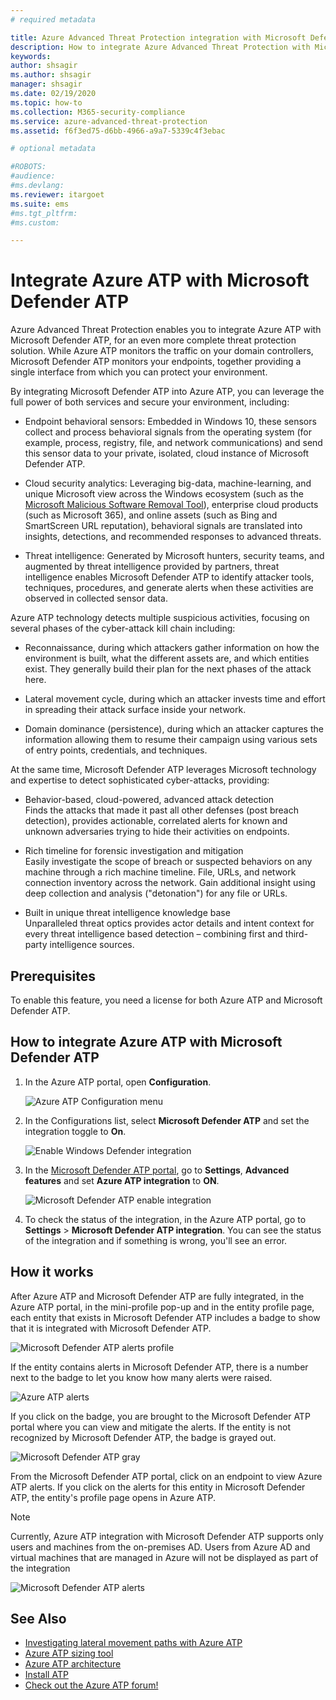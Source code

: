 ```yaml
---
# required metadata

title: Azure Advanced Threat Protection integration with Microsoft Defender ATP
description: How to integrate Azure Advanced Threat Protection with Microsoft Defender ATP for full threat detection coverage
keywords:
author: shsagir
ms.author: shsagir
manager: shsagir
ms.date: 02/19/2020
ms.topic: how-to
ms.collection: M365-security-compliance
ms.service: azure-advanced-threat-protection
ms.assetid: f6f3ed75-d6bb-4966-a9a7-5339c4f3ebac

# optional metadata

#ROBOTS:
#audience:
#ms.devlang:
ms.reviewer: itargoet
ms.suite: ems
#ms.tgt_pltfrm:
#ms.custom:

---
```


# Integrate Azure ATP with Microsoft Defender ATP

Azure Advanced Threat Protection enables you to integrate Azure ATP with Microsoft Defender ATP, for an even more complete threat protection solution. While Azure ATP monitors the traffic on your domain controllers, Microsoft Defender ATP monitors your endpoints, together providing a single interface from which you can protect your environment.

By integrating Microsoft Defender ATP into Azure ATP, you can leverage the full power of both services and secure your environment, including:

- Endpoint behavioral sensors: Embedded in Windows 10, these sensors collect and process behavioral signals from the operating system (for example, process, registry, file, and network communications) and send this sensor data to your private, isolated, cloud instance of Microsoft Defender ATP.

- Cloud security analytics: Leveraging big-data, machine-learning, and unique Microsoft view across the Windows ecosystem (such as the [Microsoft Malicious Software Removal Tool](https://www.microsoft.com/download/malicious-software-removal-tool-details.aspx)), enterprise cloud products (such as Microsoft 365), and online assets (such as Bing and SmartScreen URL reputation), behavioral signals are translated into insights, detections, and recommended responses to advanced threats.

- Threat intelligence: Generated by Microsoft hunters, security teams, and augmented by threat intelligence provided by partners, threat intelligence enables Microsoft Defender ATP to identify attacker tools, techniques, procedures, and generate alerts when these activities are observed in collected sensor data.

Azure ATP technology detects multiple suspicious activities, focusing on several phases of the cyber-attack kill chain including:

- Reconnaissance, during which attackers gather information on how the environment is built, what the different assets are, and which entities exist. They generally build their plan for the next phases of the attack here.

- Lateral movement cycle, during which an attacker invests time and effort in spreading their attack surface inside your network.

- Domain dominance (persistence), during which an attacker captures the information allowing them to resume their campaign using various sets of entry points, credentials, and techniques.

At the same time, Microsoft Defender ATP leverages Microsoft technology and expertise to detect sophisticated cyber-attacks, providing:

- Behavior-based, cloud-powered, advanced attack detection  
Finds the attacks that made it past all other defenses (post breach detection), provides actionable, correlated alerts for known and unknown adversaries trying to hide their activities on endpoints.

- Rich timeline for forensic investigation and mitigation  
Easily investigate the scope of breach or suspected behaviors on any machine through a rich machine timeline. File, URLs, and network connection inventory across the network. Gain additional insight using deep collection and analysis ("detonation") for any file or URLs.

- Built in unique threat intelligence knowledge base  
Unparalleled threat optics provides actor details and intent context for every threat intelligence based detection – combining first and third-party intelligence sources.

## Prerequisites

To enable this feature, you need a license for both Azure ATP and Microsoft Defender ATP.

## How to integrate Azure ATP with Microsoft Defender ATP

1. In the Azure ATP portal, open **Configuration**.

    ![Azure ATP Configuration menu](media/atp-configuration-wd.png)
1. In the Configurations list, select **Microsoft Defender ATP** and set the integration toggle to **On**.

    ![Enable Windows Defender integration](media/enable-integration.png)

1. In the [Microsoft Defender ATP portal](https://securitycenter.windows.com/preferences/advanced), go to **Settings**, **Advanced features** and set **Azure ATP integration** to **ON**.

    ![Microsoft Defender ATP enable integration](media/wd-atp-enable.png)

1. To check the status of the integration, in the Azure ATP portal, go to **Settings** > **Microsoft Defender ATP integration**. You can see the status of the integration and if something is wrong, you'll see an error.

## How it works

After Azure ATP and Microsoft Defender ATP are fully integrated, in the Azure ATP portal, in the mini-profile pop-up and in the entity profile page, each entity that exists in Microsoft Defender ATP includes a badge to show that it is integrated with Microsoft Defender ATP.

 ![Microsoft Defender ATP alerts profile](media/profile-alerts-wd.png)

If the entity contains alerts in Microsoft Defender ATP, there is a number next to the badge to let you know how many alerts were raised.

 ![Azure ATP alerts](media/atp-integrated-wd-icon-alerts.png)

If you click on the badge, you are brought to the Microsoft Defender ATP portal where you can view and mitigate the alerts. If the entity is not recognized by Microsoft Defender ATP, the badge is grayed out.

 ![Microsoft Defender ATP gray](media/wd-grey.png)

From the Microsoft Defender ATP portal, click on an endpoint to view Azure ATP alerts. If you click on the alerts for this entity in Microsoft Defender ATP, the entity's profile page opens in Azure ATP.

 > [!NOTE]
 > Currently, Azure ATP integration with Microsoft Defender ATP supports only users and machines from the on-premises AD. Users from Azure AD and virtual machines that are managed in Azure will not be displayed as part of the integration

![Microsoft Defender ATP alerts](media/wd-atp-alerts.png)

## See Also

- [Investigating lateral movement paths with Azure ATP](use-case-lateral-movement-path.md)
- [Azure ATP sizing tool](https://aka.ms/aatpsizingtool)
- [Azure ATP architecture](architecture.md)
- [Install ATP](install-step1.md)
- [Check out the Azure ATP forum!](https://aka.ms/azureatpcommunity)
